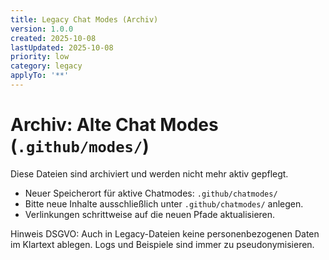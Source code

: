 ```yaml
---
title: Legacy Chat Modes (Archiv)
version: 1.0.0
created: 2025-10-08
lastUpdated: 2025-10-08
priority: low
category: legacy
applyTo: '**'
---
```


# Archiv: Alte Chat Modes (`.github/modes/`)

Diese Dateien sind archiviert und werden nicht mehr aktiv gepflegt.

- Neuer Speicherort für aktive Chatmodes: `.github/chatmodes/`
- Bitte neue Inhalte ausschließlich unter `.github/chatmodes/` anlegen.
- Verlinkungen schrittweise auf die neuen Pfade aktualisieren.

Hinweis DSGVO: Auch in Legacy-Dateien keine personenbezogenen Daten im Klartext ablegen. Logs und Beispiele sind immer zu pseudonymisieren.
